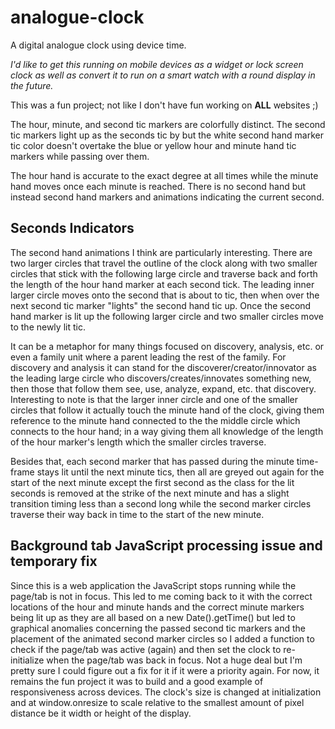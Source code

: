 # analogue-clock
A digital analogue clock using device time. 

_I'd like to get this running on mobile devices as a widget or lock screen clock as well as convert it to run on a smart watch with a round display in the future._

This was a fun project; not like I don't have fun working on **ALL** websites ;)

The hour, minute, and second tic markers are colorfully distinct. The second tic markers light up as the seconds tic by but the white second hand marker tic color doesn't overtake the blue or yellow hour and minute hand tic markers while passing over them.

The hour hand is accurate to the exact degree at all times while the minute hand moves once each minute is reached. There is no second hand but instead second hand markers and animations indicating the current second.

## Seconds Indicators
The second hand animations I think are particularly interesting. There are two larger circles that travel the outline of the clock along with two smaller circles that stick with the following large circle and traverse back and forth the length of the hour hand marker at each second tick. The leading inner larger circle moves onto the second that is about to tic, then when over the next second tic marker "lights" the second hand tic up. Once the second hand marker is lit up the following larger circle and two smaller circles move to the newly lit tic.

It can be a metaphor for many things focused on discovery, analysis, etc. or even a family unit where a parent leading the rest of the family. For discovery and analysis it can stand for the discoverer/creator/innovator as the leading large circle who discovers/creates/innovates something new, then those that follow them see, use, analyze, expand, etc. that discovery. Interesting to note is that the larger inner circle and one of the smaller circles that follow it actually touch the minute hand of the clock, giving them reference to the minute hand connected to the the middle circle which connects to the hour hand; in a way giving them all knowledge of the length of the hour marker's length which the smaller circles traverse.

Besides that, each second marker that has passed during the minute time-frame stays lit until the next minute tics, then all are greyed out again for the start of the next minute except the first second as the class for the lit seconds is removed at the strike of the next minute and has a slight transition timing less than a second long while the second marker circles traverse their way back in time to the start of the new minute.

## Background tab JavaScript processing issue and temporary fix

Since this is a web application the JavaScript stops running while the page/tab is not in focus. This led to me coming back to it with the correct locations of the hour and minute hands and the correct minute markers being lit up as they are all based on a new Date().getTime() but led to graphical anomalies concerning the passed second tic markers and the placement of the animated second marker circles so I added a function to check if the page/tab was active (again) and then set the clock to re-initialize when the page/tab was back in focus. Not a huge deal but I'm pretty sure I could figure out a fix for it if it were a priority again. For now, it remains the fun project it was to build and a good example of responsiveness across devices. The clock's size is changed at initialization and at window.onresize to scale relative to the smallest amount of pixel distance be it width or height of the display.
